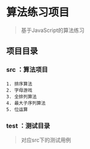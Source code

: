 # 算法练习项目

> 基于JavaScript的算法练习

## 项目目录

### src ：算法项目

    1. 排序算法
    2. 字母游戏
    3. 全排列算法
    4. 最大子序列算法
    5. 位运算

### test ：测试目录

> 对应src下的测试用例